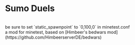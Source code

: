 # Sumo Duels
<br>
be sure to set `static_spawnpoint` to `0,100,0` in minetest.conf<br>
a mod for minetest, based on [Himbeer's bedwars mod](https://github.com/HimbeerserverDE/bedwars)
